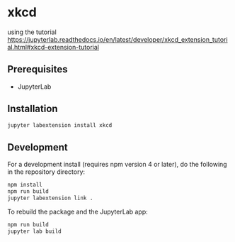 # xkcd

using the tutorial https://jupyterlab.readthedocs.io/en/latest/developer/xkcd_extension_tutorial.html#xkcd-extension-tutorial


## Prerequisites

* JupyterLab

## Installation

```bash
jupyter labextension install xkcd
```

## Development

For a development install (requires npm version 4 or later), do the following in the repository directory:

```bash
npm install
npm run build
jupyter labextension link .
```

To rebuild the package and the JupyterLab app:

```bash
npm run build
jupyter lab build
```

